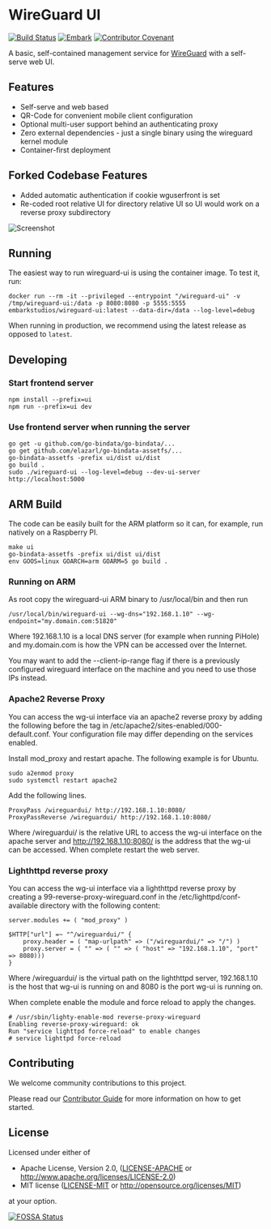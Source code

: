 # WireGuard UI

[![Build Status](https://github.com/embarkstudios/wireguard-ui/workflows/Docker%20Image%20CI/badge.svg)](https://github.com/EmbarkStudios/wireguard-ui/actions)
[![Embark](https://img.shields.io/badge/embark-open%20source-blueviolet.svg)](https://github.com/EmbarkStudios)
[![Contributor Covenant](https://img.shields.io/badge/contributor%20covenant-v1.4%20adopted-ff69b4.svg)](CODE_OF_CONDUCT.md)

A basic, self-contained management service for [WireGuard](https://wireguard.com) with a self-serve web UI.

## Features

 * Self-serve and web based
 * QR-Code for convenient mobile client configuration
 * Optional multi-user support behind an authenticating proxy
 * Zero external dependencies - just a single binary using the wireguard kernel module
 * Container-first deployment

## Forked Codebase Features

 * Added automatic authentication if cookie wguserfront is set
 * Re-coded root relative UI for directory relative UI so UI would work on a reverse proxy subdirectory

![Screenshot](wireguard-ui.png)

## Running

The easiest way to run wireguard-ui is using the container image. To test it, run:

```docker run --rm -it --privileged --entrypoint "/wireguard-ui" -v /tmp/wireguard-ui:/data -p 8080:8080 -p 5555:5555 embarkstudios/wireguard-ui:latest --data-dir=/data --log-level=debug```

When running in production, we recommend using the latest release as opposed to `latest`.

## Developing

### Start frontend server
```
npm install --prefix=ui
npm run --prefix=ui dev
```

### Use frontend server when running the server

```
go get -u github.com/go-bindata/go-bindata/...
go get github.com/elazarl/go-bindata-assetfs/...
go-bindata-assetfs -prefix ui/dist ui/dist
go build .
sudo ./wireguard-ui --log-level=debug --dev-ui-server http://localhost:5000
```

## ARM Build

The code can be easily built for the ARM platform so it can, for example, run natively on a Raspberry PI.

```
make ui
go-bindata-assetfs -prefix ui/dist ui/dist
env GOOS=linux GOARCH=arm GOARM=5 go build .
```

### Running on ARM

As root copy the wireguard-ui ARM binary to /usr/local/bin and then run

```
/usr/local/bin/wireguard-ui --wg-dns="192.168.1.10" --wg-endpoint="my.domain.com:51820"
```

Where 192.168.1.10 is a local DNS server (for example when running PiHole) and my.domain.com is how the VPN can be accessed over the Internet.

You may want to add the --client-ip-range flag if there is a previously configured wireguard interface on the machine and you need to use those IPs instead.

### Apache2 Reverse Proxy

You can access the wg-ui interface via an apache2 reverse proxy by adding the following before the </Virtualhost> tag in /etc/apache2/sites-enabled/000-default.conf. Your configuration file may differ depending on the services enabled.

Install mod_proxy and restart apache. The following example is for Ubuntu.

```
sudo a2enmod proxy
sudo systemctl restart apache2
```

Add the following lines.

```
ProxyPass /wireguardui/ http://192.168.1.10:8080/
ProxyPassReverse /wireguardui/ http://192.168.1.10:8080/
```

Where /wireguardui/ is the relative URL to access the wg-ui interface on the apache server and http://192.168.1.10:8080/ is the address that the wg-ui can be accessed.
When complete restart the  web server.

### Lighthttpd reverse proxy

You can access the wg-ui interface via a lighthttpd reverse proxy by creating a 99-reverse-proxy-wireguard.conf in the /etc/lighttpd/conf-available directory with the following content:

```
server.modules += ( "mod_proxy" )

$HTTP["url"] =~ "^/wireguardui/" {
    proxy.header = ( "map-urlpath" => ("/wireguardui/" => "/") )
    proxy.server = ( "" => ( "" => ( "host" => "192.168.1.10", "port" => 8080)))
}
```

Where /wireguardui/ is the virtual path on the lighthttpd server, 192.168.1.10 is the host that wg-ui is running on and 8080 is the port wg-ui is running on.

When complete enable the module and force reload to apply the changes. 

```
# /usr/sbin/lighty-enable-mod reverse-proxy-wireguard
Enabling reverse-proxy-wireguard: ok
Run "service lighttpd force-reload" to enable changes
# service lighttpd force-reload
```

## Contributing

We welcome community contributions to this project.

Please read our [Contributor Guide](CONTRIBUTING.md) for more information on how to get started.

## License
Licensed under either of

* Apache License, Version 2.0, ([LICENSE-APACHE](LICENSE-APACHE) or http://www.apache.org/licenses/LICENSE-2.0)
* MIT license ([LICENSE-MIT](LICENSE-MIT) or http://opensource.org/licenses/MIT)

at your option.

[![FOSSA Status](https://app.fossa.io/api/projects/git%2Bgithub.com%2FEmbarkStudios%2Fwireguard-ui.svg?type=large)](https://app.fossa.io/projects/git%2Bgithub.com%2FEmbarkStudios%2Fwireguard-ui?ref=badge_large)
